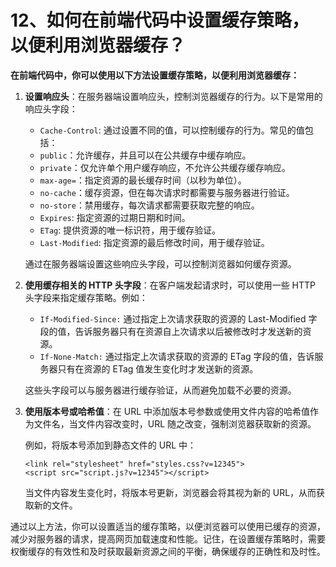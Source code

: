 # 12、如何在前端代码中设置缓存策略，以便利用浏览器缓存？

**在前端代码中，你可以使用以下方法设置缓存策略，以便利用浏览器缓存：**

1. **设置响应头**：在服务器端设置响应头，控制浏览器缓存的行为。以下是常用的响应头字段：

   - `Cache-Control`: 通过设置不同的值，可以控制缓存的行为。常见的值包括：
   - `public`：允许缓存，并且可以在公共缓存中缓存响应。
   - `private`：仅允许单个用户缓存响应，不允许公共缓存缓存响应。
   - `max-age=`：指定资源的最长缓存时间（以秒为单位）。
   - `no-cache`：缓存资源，但在每次请求时都需要与服务器进行验证。
   - `no-store`：禁用缓存，每次请求都需要获取完整的响应。
   - `Expires`: 指定资源的过期日期和时间。
   - `ETag`: 提供资源的唯一标识符，用于缓存验证。
   - `Last-Modified`: 指定资源的最后修改时间，用于缓存验证。

   通过在服务器端设置这些响应头字段，可以控制浏览器如何缓存资源。

2. **使用缓存相关的 HTTP 头字段**：在客户端发起请求时，可以使用一些 HTTP 头字段来指定缓存策略。例如：

   - `If-Modified-Since:` 通过指定上次请求获取的资源的 Last-Modified 字段的值，告诉服务器只有在资源自上次请求以后被修改时才发送新的资源。
   - `If-None-Match:` 通过指定上次请求获取的资源的 ETag 字段的值，告诉服务器只有在资源的 ETag 值发生变化时才发送新的资源。

   这些头字段可以与服务器进行缓存验证，从而避免加载不必要的资源。

3. **使用版本号或哈希值**：在 URL 中添加版本号参数或使用文件内容的哈希值作为文件名，当文件内容改变时，URL 随之改变，强制浏览器获取新的资源。

   例如，将版本号添加到静态文件的 URL 中：

   ```
   <link rel="stylesheet" href="styles.css?v=12345">
   <script src="script.js?v=12345"></script>
   ```

   当文件内容发生变化时，将版本号更新，浏览器会将其视为新的 URL，从而获取新的文件。

通过以上方法，你可以设置适当的缓存策略，以便浏览器可以使用已缓存的资源，减少对服务器的请求，提高网页加载速度和性能。记住，在设置缓存策略时，需要权衡缓存的有效性和及时获取最新资源之间的平衡，确保缓存的正确性和及时性。
